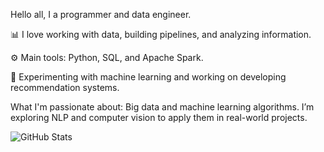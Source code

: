 Hello all, I a programmer and data engineer.

📊 I love working with data, building pipelines, and analyzing information.

⚙️ Main tools: Python, SQL, and Apache Spark.

🤖 Experimenting with machine learning and working on developing recommendation systems.

What I'm passionate about:
Big data and machine learning algorithms. I’m exploring NLP and computer vision to apply them in real-world projects.


![GitHub Stats](https://github-readme-stats.vercel.app/api?username=wooCLO&show_icons=true&theme=radical)
